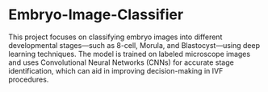 # Embryo-Image-Classifier
This project focuses on classifying embryo images into different developmental stages—such as 8-cell, Morula, and Blastocyst—using deep learning techniques. The model is trained on labeled microscope images and uses Convolutional Neural Networks (CNNs) for accurate stage identification, which can aid in improving decision-making in IVF procedures.
